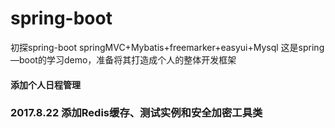 # spring-boot
初探spring-boot
springMVC+Mybatis+freemarker+easyui+Mysql
这是spring—boot的学习demo，准备将其打造成个人的整体开发框架

#### 添加个人日程管理

### 2017.8.22 添加Redis缓存、测试实例和安全加密工具类
